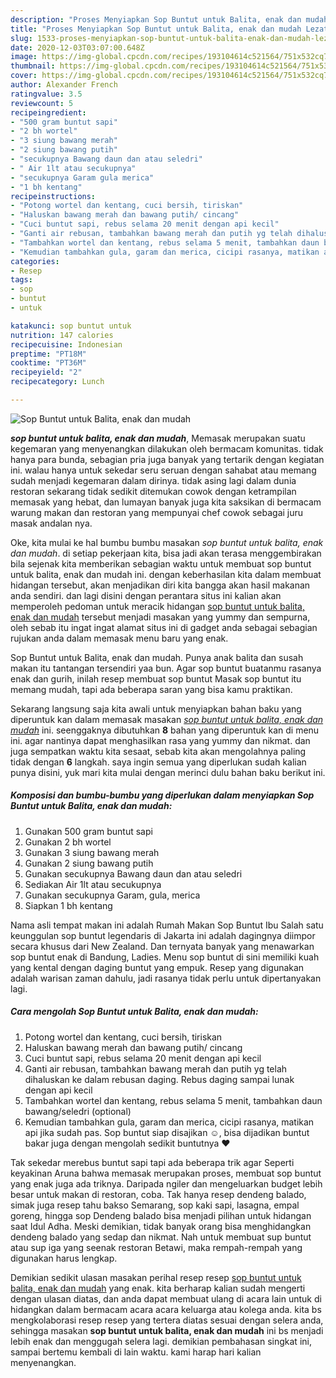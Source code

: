 ```yaml
---
description: "Proses Menyiapkan Sop Buntut untuk Balita, enak dan mudah Lezat"
title: "Proses Menyiapkan Sop Buntut untuk Balita, enak dan mudah Lezat"
slug: 1533-proses-menyiapkan-sop-buntut-untuk-balita-enak-dan-mudah-lezat
date: 2020-12-03T03:07:00.648Z
image: https://img-global.cpcdn.com/recipes/193104614c521564/751x532cq70/sop-buntut-untuk-balita-enak-dan-mudah-foto-resep-utama.jpg
thumbnail: https://img-global.cpcdn.com/recipes/193104614c521564/751x532cq70/sop-buntut-untuk-balita-enak-dan-mudah-foto-resep-utama.jpg
cover: https://img-global.cpcdn.com/recipes/193104614c521564/751x532cq70/sop-buntut-untuk-balita-enak-dan-mudah-foto-resep-utama.jpg
author: Alexander French
ratingvalue: 3.5
reviewcount: 5
recipeingredient:
- "500 gram buntut sapi"
- "2 bh wortel"
- "3 siung bawang merah"
- "2 siung bawang putih"
- "secukupnya Bawang daun dan atau seledri"
- " Air 1lt atau secukupnya"
- "secukupnya Garam gula merica"
- "1 bh kentang"
recipeinstructions:
- "Potong wortel dan kentang, cuci bersih, tiriskan"
- "Haluskan bawang merah dan bawang putih/ cincang"
- "Cuci buntut sapi, rebus selama 20 menit dengan api kecil"
- "Ganti air rebusan, tambahkan bawang merah dan putih yg telah dihaluskan ke dalam rebusan daging. Rebus daging sampai lunak dengan api kecil"
- "Tambahkan wortel dan kentang, rebus selama 5 menit, tambahkan daun bawang/seledri (optional)"
- "Kemudian tambahkan gula, garam dan merica, cicipi rasanya, matikan api jika sudah pas. Sop buntut siap disajikan ☺️, bisa dijadikan buntut bakar juga dengan mengolah sedikit buntutnya ❤️"
categories:
- Resep
tags:
- sop
- buntut
- untuk

katakunci: sop buntut untuk 
nutrition: 147 calories
recipecuisine: Indonesian
preptime: "PT18M"
cooktime: "PT36M"
recipeyield: "2"
recipecategory: Lunch

---
```



![Sop Buntut untuk Balita, enak dan mudah](https://img-global.cpcdn.com/recipes/193104614c521564/751x532cq70/sop-buntut-untuk-balita-enak-dan-mudah-foto-resep-utama.jpg)

<b><i>sop buntut untuk balita, enak dan mudah</i></b>, Memasak merupakan suatu kegemaran yang menyenangkan dilakukan oleh bermacam komunitas. tidak hanya para bunda, sebagian pria juga banyak yang tertarik dengan kegiatan ini. walau hanya untuk sekedar seru seruan dengan sahabat atau memang sudah menjadi kegemaran dalam dirinya. tidak asing lagi dalam dunia restoran sekarang tidak sedikit ditemukan cowok dengan ketrampilan memasak yang hebat, dan lumayan banyak juga kita saksikan di bermacam warung makan dan restoran yang mempunyai chef cowok sebagai juru masak andalan nya.

Oke, kita mulai ke hal bumbu bumbu masakan <i>sop buntut untuk balita, enak dan mudah</i>. di setiap pekerjaan kita, bisa jadi akan terasa menggembirakan bila sejenak kita memberikan sebagian waktu untuk membuat sop buntut untuk balita, enak dan mudah ini. dengan keberhasilan kita dalam membuat hidangan tersebut, akan menjadikan diri kita bangga akan hasil makanan anda sendiri. dan lagi disini dengan perantara situs ini kalian akan memperoleh pedoman untuk meracik hidangan <u>sop buntut untuk balita, enak dan mudah</u> tersebut menjadi masakan yang yummy dan sempurna, oleh sebab itu ingat ingat alamat situs ini di gadget anda sebagai sebagian rujukan anda dalam memasak menu baru yang enak.

Sop Buntut untuk Balita, enak dan mudah. Punya anak balita dan susah makan itu tantangan tersendiri yaa bun. Agar sop buntut buatanmu rasanya enak dan gurih, inilah resep membuat sop buntut Masak sop buntut itu memang mudah, tapi ada beberapa saran yang bisa kamu praktikan.


Sekarang langsung saja kita awali untuk menyiapkan bahan baku yang diperuntuk kan dalam memasak masakan <u><i>sop buntut untuk balita, enak dan mudah</i></u> ini. seenggaknya dibutuhkan <b>8</b> bahan yang diperuntuk kan di menu ini. agar nantinya dapat menghasilkan rasa yang yummy dan nikmat. dan juga sempatkan waktu kita sesaat, sebab kita akan mengolahnya paling tidak dengan <b>6</b> langkah. saya ingin semua yang diperlukan sudah kalian punya disini, yuk mari kita mulai dengan merinci dulu bahan baku berikut ini.

<!--inarticleads1-->

##### Komposisi dan bumbu-bumbu yang diperlukan dalam menyiapkan Sop Buntut untuk Balita, enak dan mudah:

1. Gunakan 500 gram buntut sapi
1. Gunakan 2 bh wortel
1. Gunakan 3 siung bawang merah
1. Gunakan 2 siung bawang putih
1. Gunakan secukupnya Bawang daun dan atau seledri
1. Sediakan  Air 1lt atau secukupnya
1. Gunakan secukupnya Garam, gula, merica
1. Siapkan 1 bh kentang


Nama asli tempat makan ini adalah Rumah Makan Sop Buntut Ibu Salah satu keunggulan sop buntut legendaris di Jakarta ini adalah dagingnya diimpor secara khusus dari New Zealand. Dan ternyata banyak yang menawarkan sop buntut enak di Bandung, Ladies. Menu sop buntut di sini memiliki kuah yang kental dengan daging buntut yang empuk. Resep yang digunakan adalah warisan zaman dahulu, jadi rasanya tidak perlu untuk dipertanyakan lagi. 

<!--inarticleads2-->

##### Cara mengolah Sop Buntut untuk Balita, enak dan mudah:

1. Potong wortel dan kentang, cuci bersih, tiriskan
1. Haluskan bawang merah dan bawang putih/ cincang
1. Cuci buntut sapi, rebus selama 20 menit dengan api kecil
1. Ganti air rebusan, tambahkan bawang merah dan putih yg telah dihaluskan ke dalam rebusan daging. Rebus daging sampai lunak dengan api kecil
1. Tambahkan wortel dan kentang, rebus selama 5 menit, tambahkan daun bawang/seledri (optional)
1. Kemudian tambahkan gula, garam dan merica, cicipi rasanya, matikan api jika sudah pas. Sop buntut siap disajikan ☺️, bisa dijadikan buntut bakar juga dengan mengolah sedikit buntutnya ❤️


Tak sekedar merebus buntut sapi tapi ada beberapa trik agar Seperti keyakinan Aruna bahwa memasak merupakan proses, membuat sop buntut yang enak juga ada triknya. Daripada ngiler dan mengeluarkan budget lebih besar untuk makan di restoran, coba. Tak hanya resep dendeng balado, simak juga resep tahu bakso Semarang, sop kaki sapi, lasagna, empal goreng, hingga sop Dendeng balado bisa menjadi pilihan untuk hidangan saat Idul Adha. Meski demikian, tidak banyak orang bisa menghidangkan dendeng balado yang sedap dan nikmat. Nah untuk membuat sup buntut atau sup iga yang seenak restoran Betawi, maka rempah-rempah yang digunakan harus lengkap. 

Demikian sedikit ulasan masakan perihal resep resep <u>sop buntut untuk balita, enak dan mudah</u> yang enak. kita berharap kalian sudah mengerti dengan ulasan diatas, dan anda dapat membuat ulang di acara lain untuk di hidangkan dalam bermacam acara acara keluarga atau kolega anda. kita bs mengkolaborasi resep resep yang tertera diatas sesuai dengan selera anda, sehingga masakan <b>sop buntut untuk balita, enak dan mudah</b> ini bs menjadi lebih enak dan menggugah selera lagi. demikian pembahasan singkat ini, sampai bertemu kembali di lain waktu. kami harap hari kalian menyenangkan.
